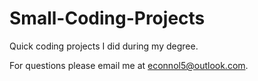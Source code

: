# Small-Coding-Projects
Quick coding projects I did during my degree.

For questions please email me at econnol5@outlook.com.
